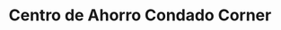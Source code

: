 ---
title: "Centro de Ahorro Condado Corner"
url: /san-juan/centro-de-ahorro-condado-corner/
shop: deli
---